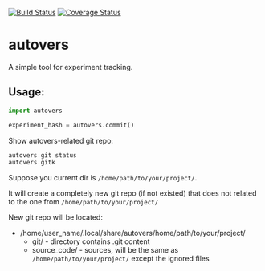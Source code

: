 [![Build Status](https://travis-ci.org/u1234x1234/autovers.svg?branch=master)](https://travis-ci.org/u1234x1234/autovers)
[![Coverage Status](https://coveralls.io/repos/github/u1234x1234/autovers/badge.svg?branch=master)](https://coveralls.io/github/u1234x1234/autovers?branch=master)

# autovers

A simple tool for experiment tracking.

## Usage:
```python
import autovers

experiment_hash = autovers.commit()
```

Show autovers-related git repo:
```bash
autovers git status
autovers gitk
```

Suppose you current dir is `/home/path/to/your/project/`.

It will create a completely new git repo (if not existed) that does not related to the one from `/home/path/to/your/project/`

New git repo will be located:

- /home/user_name/.local/share/autovers/home/path/to/your/project/
    - git/          - directory contains .git content
    - source_code/   - sources, will be the same as `/home/path/to/your/project/` except the ignored files
